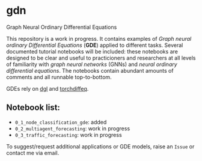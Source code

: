 # gdn
Graph Neural Ordinary Differential Equations

This repository is a work in progress. It contains examples of *Graph neural ordinary Differential Equations* (**GDE**) applied to different tasks. Several documented tutorial notebooks will be included: these notebooks are designed to be clear and useful to practicioners and researchers at all levels of familiarity with *graph neural networks* (GNNs) and *neural ordinary differential equations*. The notebooks contain abundant amounts of comments and all runnable top-to-bottom.

GDEs rely on [dgl](https://github.com/dmlc/dgl) and [torchdiffeq](https://github.com/rtqichen/torchdiffeq).


## Notebook list:
* `0_1_node_classification_gde`: added
* `0_2_multiagent_forecasting`: work in progress
* `0_3_traffic_forecasting`: work in progress

To suggest/request additional applications or GDE models, raise an `Issue` or contact me via email.

